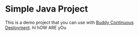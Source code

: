 # Simple Java Project
This is a demo project that you can use with [Buddy Continuous Deployment](https://buddy.works).
hI hOW ARE yOu
